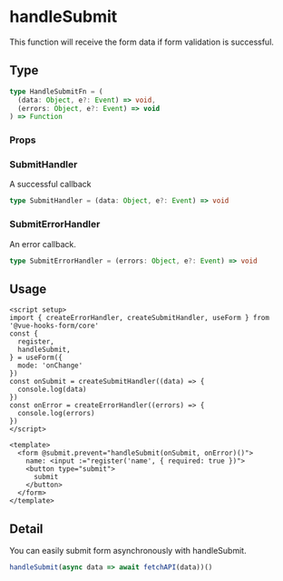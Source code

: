 # handleSubmit

This function will receive the form data if form validation is successful.

## Type

```ts
type HandleSubmitFn = (
  (data: Object, e?: Event) => void,
  (errors: Object, e?: Event) => void
) => Function
```

### Props

### SubmitHandler
A successful callback
```ts
type SubmitHandler = (data: Object, e?: Event) => void
```

### SubmitErrorHandler

An error callback.

```ts
type SubmitErrorHandler = (errors: Object, e?: Event) => void
```

## Usage
```vue
<script setup>
import { createErrorHandler, createSubmitHandler, useForm } from '@vue-hooks-form/core'
const {
  register,
  handleSubmit,
} = useForm({
  mode: 'onChange'
})
const onSubmit = createSubmitHandler((data) => {
  console.log(data)
})
const onError = createErrorHandler((errors) => {
  console.log(errors)
})
</script>

<template>
  <form @submit.prevent="handleSubmit(onSubmit, onError)()">
    name: <input :="register('name', { required: true })">
    <button type="submit">
      submit
    </button>
  </form>
</template>
```

## Detail

You can easily submit form asynchronously with handleSubmit.

```ts
handleSubmit(async data => await fetchAPI(data))()
```
